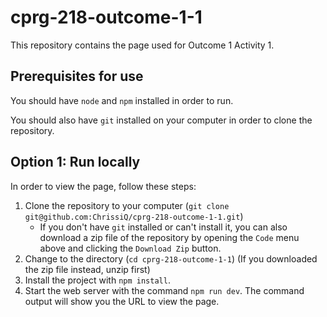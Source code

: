 # cprg-218-outcome-1-1

This repository contains the page used for Outcome 1 Activity 1.

## Prerequisites for use

You should have `node` and `npm` installed in order to run.

You should also have `git` installed on your computer in order to clone the repository.


## Option 1: Run locally

In order to view the page, follow these steps:

1. Clone the repository to your computer (`git clone git@github.com:ChrissiQ/cprg-218-outcome-1-1.git`)
   * If you don't have `git` installed or can't install it, you can also download a zip file of the repository by opening the `Code` menu above and clicking the `Download Zip` button.
2. Change to the directory (`cd cprg-218-outcome-1-1`) (If you downloaded the zip file instead, unzip first)
3. Install the project with `npm install`.
3. Start the web server with the command `npm run dev`.  The command output will show you the URL to view the page.
